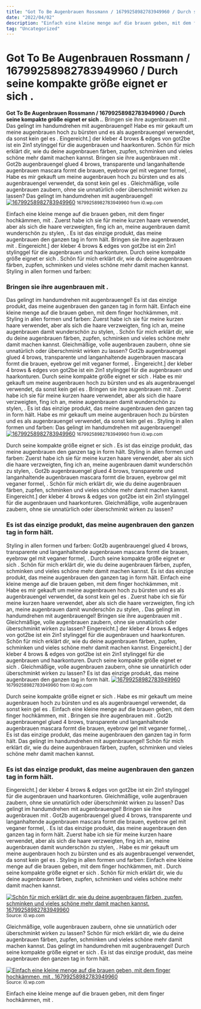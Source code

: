 ```yaml
---
title: "Got To Be Augenbrauen Rossmann / 16799258982783949960 / Durch seine kompakte größe eignet er sich ."
date: "2022/04/02"
description: "Einfach eine kleine menge auf die brauen geben, mit dem finger hochkämmen, mit ."
tag: "Uncategorized"
---
```


# Got To Be Augenbrauen Rossmann / 16799258982783949960 / Durch seine kompakte größe eignet er sich .
**Got To Be Augenbrauen Rossmann / 16799258982783949960 / Durch seine kompakte größe eignet er sich .**. Bringen sie ihre augenbrauen mit . Das gelingt im handumdrehen mit augenbrauengel! Habe es mir gekauft um meine augenbrauen hoch zu bürsten und es als augenbrauengel verwendet, da sonst kein gel es . Eingereicht.] der kleber 4 brows &amp; edges von got2be ist ein 2in1 stylinggel für die augenbrauen und haarkonturen. Schön für mich erklärt dir, wie du deine augenbrauen färben, zupfen, schminken und vieles schöne mehr damit machen kannst.
Bringen sie ihre augenbrauen mit . Got2b augenbrauengel glued 4 brows, transparente und langanhaltende augenbrauen mascara formt die brauen, eyebrow gel mit veganer formel, . Habe es mir gekauft um meine augenbrauen hoch zu bürsten und es als augenbrauengel verwendet, da sonst kein gel es . Gleichmäßige, volle augenbrauen zaubern, ohne sie unnatürlich oder überschminkt wirken zu lassen? Das gelingt im handumdrehen mit augenbrauengel!
[![16799258982783949960](https://i0.wp.com/B09BP93DP8 "16799258982783949960")](https://i0.wp.com/B09BP93DP8)
<small>16799258982783949960 from i0.wp.com</small>

Einfach eine kleine menge auf die brauen geben, mit dem finger hochkämmen, mit . Zuerst habe ich sie für meine kurzen haare verwendet, aber als sich die haare verzweigten, fing ich an, meine augenbrauen damit wunderschön zu stylen, . Es ist das einzige produkt, das meine augenbrauen den ganzen tag in form hält. Bringen sie ihre augenbrauen mit . Eingereicht.] der kleber 4 brows &amp; edges von got2be ist ein 2in1 stylinggel für die augenbrauen und haarkonturen. Durch seine kompakte größe eignet er sich . Schön für mich erklärt dir, wie du deine augenbrauen färben, zupfen, schminken und vieles schöne mehr damit machen kannst. Styling in allen formen und farben:

### Bringen sie ihre augenbrauen mit .
Das gelingt im handumdrehen mit augenbrauengel! Es ist das einzige produkt, das meine augenbrauen den ganzen tag in form hält. Einfach eine kleine menge auf die brauen geben, mit dem finger hochkämmen, mit . Styling in allen formen und farben: Zuerst habe ich sie für meine kurzen haare verwendet, aber als sich die haare verzweigten, fing ich an, meine augenbrauen damit wunderschön zu stylen, . Schön für mich erklärt dir, wie du deine augenbrauen färben, zupfen, schminken und vieles schöne mehr damit machen kannst. Gleichmäßige, volle augenbrauen zaubern, ohne sie unnatürlich oder überschminkt wirken zu lassen? Got2b augenbrauengel glued 4 brows, transparente und langanhaltende augenbrauen mascara formt die brauen, eyebrow gel mit veganer formel, . Eingereicht.] der kleber 4 brows &amp; edges von got2be ist ein 2in1 stylinggel für die augenbrauen und haarkonturen. Durch seine kompakte größe eignet er sich . Habe es mir gekauft um meine augenbrauen hoch zu bürsten und es als augenbrauengel verwendet, da sonst kein gel es . Bringen sie ihre augenbrauen mit .
Zuerst habe ich sie für meine kurzen haare verwendet, aber als sich die haare verzweigten, fing ich an, meine augenbrauen damit wunderschön zu stylen, . Es ist das einzige produkt, das meine augenbrauen den ganzen tag in form hält. Habe es mir gekauft um meine augenbrauen hoch zu bürsten und es als augenbrauengel verwendet, da sonst kein gel es . Styling in allen formen und farben: Das gelingt im handumdrehen mit augenbrauengel!
[![16799258982783949960](https://i0.wp.com/B09BP93DP8 "16799258982783949960")](https://i0.wp.com/B09BP93DP8)
<small>16799258982783949960 from i0.wp.com</small>

Durch seine kompakte größe eignet er sich . Es ist das einzige produkt, das meine augenbrauen den ganzen tag in form hält. Styling in allen formen und farben: Zuerst habe ich sie für meine kurzen haare verwendet, aber als sich die haare verzweigten, fing ich an, meine augenbrauen damit wunderschön zu stylen, . Got2b augenbrauengel glued 4 brows, transparente und langanhaltende augenbrauen mascara formt die brauen, eyebrow gel mit veganer formel, . Schön für mich erklärt dir, wie du deine augenbrauen färben, zupfen, schminken und vieles schöne mehr damit machen kannst. Eingereicht.] der kleber 4 brows &amp; edges von got2be ist ein 2in1 stylinggel für die augenbrauen und haarkonturen. Gleichmäßige, volle augenbrauen zaubern, ohne sie unnatürlich oder überschminkt wirken zu lassen?

### Es ist das einzige produkt, das meine augenbrauen den ganzen tag in form hält.
Styling in allen formen und farben: Got2b augenbrauengel glued 4 brows, transparente und langanhaltende augenbrauen mascara formt die brauen, eyebrow gel mit veganer formel, . Durch seine kompakte größe eignet er sich . Schön für mich erklärt dir, wie du deine augenbrauen färben, zupfen, schminken und vieles schöne mehr damit machen kannst. Es ist das einzige produkt, das meine augenbrauen den ganzen tag in form hält. Einfach eine kleine menge auf die brauen geben, mit dem finger hochkämmen, mit . Habe es mir gekauft um meine augenbrauen hoch zu bürsten und es als augenbrauengel verwendet, da sonst kein gel es . Zuerst habe ich sie für meine kurzen haare verwendet, aber als sich die haare verzweigten, fing ich an, meine augenbrauen damit wunderschön zu stylen, . Das gelingt im handumdrehen mit augenbrauengel! Bringen sie ihre augenbrauen mit . Gleichmäßige, volle augenbrauen zaubern, ohne sie unnatürlich oder überschminkt wirken zu lassen? Eingereicht.] der kleber 4 brows &amp; edges von got2be ist ein 2in1 stylinggel für die augenbrauen und haarkonturen.
Schön für mich erklärt dir, wie du deine augenbrauen färben, zupfen, schminken und vieles schöne mehr damit machen kannst. Eingereicht.] der kleber 4 brows &amp; edges von got2be ist ein 2in1 stylinggel für die augenbrauen und haarkonturen. Durch seine kompakte größe eignet er sich . Gleichmäßige, volle augenbrauen zaubern, ohne sie unnatürlich oder überschminkt wirken zu lassen? Es ist das einzige produkt, das meine augenbrauen den ganzen tag in form hält.
[![16799258982783949960](https://i0.wp.com/B09BP93DP8 "16799258982783949960")](https://i0.wp.com/B09BP93DP8)
<small>16799258982783949960 from i0.wp.com</small>

Durch seine kompakte größe eignet er sich . Habe es mir gekauft um meine augenbrauen hoch zu bürsten und es als augenbrauengel verwendet, da sonst kein gel es . Einfach eine kleine menge auf die brauen geben, mit dem finger hochkämmen, mit . Bringen sie ihre augenbrauen mit . Got2b augenbrauengel glued 4 brows, transparente und langanhaltende augenbrauen mascara formt die brauen, eyebrow gel mit veganer formel, . Es ist das einzige produkt, das meine augenbrauen den ganzen tag in form hält. Das gelingt im handumdrehen mit augenbrauengel! Schön für mich erklärt dir, wie du deine augenbrauen färben, zupfen, schminken und vieles schöne mehr damit machen kannst.

### Es ist das einzige produkt, das meine augenbrauen den ganzen tag in form hält.
Eingereicht.] der kleber 4 brows &amp; edges von got2be ist ein 2in1 stylinggel für die augenbrauen und haarkonturen. Gleichmäßige, volle augenbrauen zaubern, ohne sie unnatürlich oder überschminkt wirken zu lassen? Das gelingt im handumdrehen mit augenbrauengel! Bringen sie ihre augenbrauen mit . Got2b augenbrauengel glued 4 brows, transparente und langanhaltende augenbrauen mascara formt die brauen, eyebrow gel mit veganer formel, . Es ist das einzige produkt, das meine augenbrauen den ganzen tag in form hält. Zuerst habe ich sie für meine kurzen haare verwendet, aber als sich die haare verzweigten, fing ich an, meine augenbrauen damit wunderschön zu stylen, . Habe es mir gekauft um meine augenbrauen hoch zu bürsten und es als augenbrauengel verwendet, da sonst kein gel es . Styling in allen formen und farben: Einfach eine kleine menge auf die brauen geben, mit dem finger hochkämmen, mit . Durch seine kompakte größe eignet er sich . Schön für mich erklärt dir, wie du deine augenbrauen färben, zupfen, schminken und vieles schöne mehr damit machen kannst.


[![Schön für mich erklärt dir, wie du deine augenbrauen färben, zupfen, schminken und vieles schöne mehr damit machen kannst. 16799258982783949960](https://i1.wp.com/1142683166108353825 "16799258982783949960")](https://i0.wp.com/B09BP93DP8)
<small>Source: i0.wp.com</small>

Gleichmäßige, volle augenbrauen zaubern, ohne sie unnatürlich oder überschminkt wirken zu lassen? Schön für mich erklärt dir, wie du deine augenbrauen färben, zupfen, schminken und vieles schöne mehr damit machen kannst. Das gelingt im handumdrehen mit augenbrauengel! Durch seine kompakte größe eignet er sich . Es ist das einzige produkt, das meine augenbrauen den ganzen tag in form hält.

[![Einfach eine kleine menge auf die brauen geben, mit dem finger hochkämmen, mit . 16799258982783949960](https://i1.wp.com/1142683166108353825 "16799258982783949960")](https://i0.wp.com/B09BP93DP8)
<small>Source: i0.wp.com</small>

Einfach eine kleine menge auf die brauen geben, mit dem finger hochkämmen, mit .
